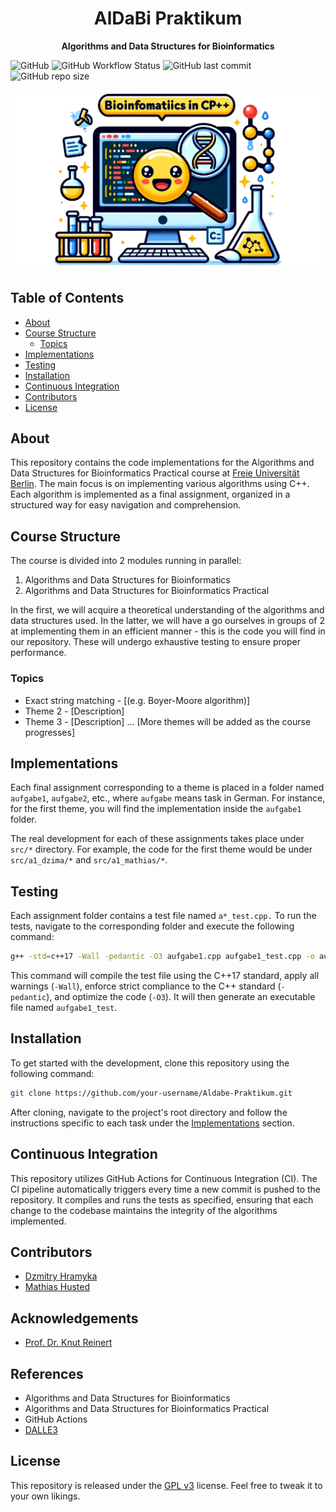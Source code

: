 <h1 align="center">AlDaBi Praktikum</h1>
<p align="center"><strong>Algorithms and Data Structures for Bioinformatics</strong></p>

![GitHub](https://img.shields.io/github/license/mathiashusted/AldabiP?style=flat-square)
![GitHub Workflow Status](https://img.shields.io/github/workflow/status/mathiashusted/AldabiP/CI?style=flat-square)
![GitHub last commit](https://img.shields.io/github/last-commit/mathiashusted/AldabiP?style=flat-square)
![GitHub repo size](https://img.shields.io/github/repo-size/mathiashusted/AldabiP?style=flat-square)

![header](images/header.png)


## Table of Contents
- [About](#about)
- [Course Structure](#course-structure)
  - [Topics](#topics)
- [Implementations](#implementations)
- [Testing](#testing)
- [Installation](#installation)
- [Continuous Integration](#continuous-integration)
- [Contributors](#contributors)
- [License](#license)


## About
This repository contains the code implementations for the Algorithms and Data Structures for Bioinformatics Practical course at [Freie Universität Berlin](https://www.fu-berlin.de/). The main focus is on implementing various algorithms using C++. Each algorithm is implemented as a final assignment, organized in a structured way for easy navigation and comprehension.


## Course Structure
The course is divided into 2 modules running in parallel:
1. Algorithms and Data Structures for Bioinformatics
2. Algorithms and Data Structures for Bioinformatics Practical

In the first, we will acquire a theoretical understanding of the algorithms and data structures used. In the latter, we will have a go ourselves in groups of 2 at implementing them in an efficient manner - this is the code you will find in our repository. These will undergo exhaustive testing to ensure proper performance.


### Topics
- Exact string matching - [(e.g. Boyer-Moore algorithm)]
- Theme 2 - [Description]
- Theme 3 - [Description]
...
[More themes will be added as the course progresses]


## Implementations
Each final assignment corresponding to a theme is placed in a folder named `aufgabe1`, `aufgabe2`, etc., where `aufgabe` means task in German. For instance, for the first theme, you will find the implementation inside the `aufgabe1` folder.

The real development for each of these assignments takes place under `src/*` directory. For example, the code for the first theme would be under `src/a1_dzima/*` and `src/a1_mathias/*`.


## Testing
Each assignment folder contains a test file named `a*_test.cpp.` To run the tests, navigate to the corresponding folder and execute the following command:
```bash
g++ -std=c++17 -Wall -pedantic -O3 aufgabe1.cpp aufgabe1_test.cpp -o aufgabe1_test

```
This command will compile the test file using the C++17 standard, apply all warnings (`-Wall`), enforce strict compliance to the C++ standard (`-pedantic`), and optimize the code (`-O3`). It will then generate an executable file named `aufgabe1_test`.



## Installation
To get started with the development, clone this repository using the following command:
```bash
git clone https://github.com/your-username/Aldabe-Praktikum.git
```
After cloning, navigate to the project's root directory and follow the instructions specific to each task under the [Implementations](#installation) section.


## Continuous Integration
This repository utilizes GitHub Actions for Continuous Integration (CI). The CI pipeline automatically triggers every time a new commit is pushed to the repository. It compiles and runs the tests as specified, ensuring that each change to the codebase maintains the integrity of the algorithms implemented.


## Contributors
- [Dzmitry Hramyka](https://github.com/gromdimon) 
- [Mathias Husted](https://github.com/mathiashusted)


## Acknowledgements
- [Prof. Dr. Knut Reinert](https://www.mi.fu-berlin.de/en/inf/groups/abi/members/Professors/reinert.html)


## References
- Algorithms and Data Structures for Bioinformatics
- Algorithms and Data Structures for Bioinformatics Practical
- GitHub Actions
- [DALLE3](https://openai.com/dall-e-3)

## License
This repository is released under the <a href="LICENSE">GPL v3</a> license. Feel free to tweak it to your own likings.